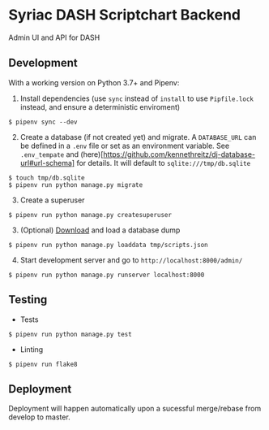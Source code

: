 # Syriac DASH Scriptchart Backend
Admin UI and API for DASH


## Development
With a working version on Python 3.7+ and Pipenv:

1. Install dependencies (use `sync` instead of `install` to use `Pipfile.lock` instead, and ensure a deterministic enviroment)
```
$ pipenv sync --dev
```

2. Create a database (if not created yet) and migrate. A `DATABASE_URL` can be defined in a `.env` file or set as an environment variable. See `.env_tempate` and (here)[https://github.com/kennethreitz/dj-database-url#url-schema] for details. It will default to `sqlite:///tmp/db.sqlite`
```
$ touch tmp/db.sqlite
$ pipenv run python manage.py migrate
```

3. Create a superuser
```
$ pipenv run python manage.py createsuperuser
```

3. (Optional) [Download](https://drive.google.com/a/stanford.edu/uc?export=download&id=1xv5HjkgCr1p5b5qoprNtLgpfmpUWrji-) and load a database dump
```
$ pipenv run python manage.py loaddata tmp/scripts.json
```

4. Start development server and go to `http://localhost:8000/admin/`
```
$ pipenv run python manage.py runserver localhost:8000
```

## Testing
- Tests
```
$ pipenv run python manage.py test
```

- Linting
```
$ pipenv run flake8
```


## Deployment
Deployment will happen automatically upon a sucessful merge/rebase from develop to master.